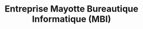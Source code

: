 ---
title: "Entreprise Mayotte Bureautique Informatique (MBI)"
url: /8-avenue-martin-luter-king-amatoula-97600-mamoudzou/entreprise-mayotte-bureautique-informatique-mbi/
shop: ordinateur
---